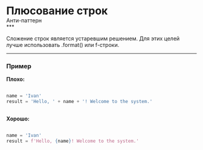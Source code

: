 
<div class="sticky-header">
  <div>
    <h1 style="margin: 0;">Плюсование строк</h1>
    <p style="margin: 0;">Анти-паттерн</p>
  </div>
</div>
***

Сложение строк является устаревшим решением. Для этих целей лучше использовать .format() или f-строки.

***

### Пример 


                                    **Плохо:**

                                    ```python
                                    name = 'Ivan'
result = 'Hello, ' + name + '! Welcome to the system.'
                                    ```


                                    **Хорошо:**

                                    ```python
                                    name = 'Ivan'
result = f'Hello, {name}! Welcome to the system.'
                                    ```


